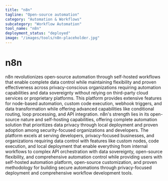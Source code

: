```yaml
---
title: "n8n"
tagline: "Open-source automation"
category: "Automation & Workflows"
subcategory: "Workflow Automation"
tool_name: "n8n"
deployment_status: "deployed"
image: "/images/tools/n8n-placeholder.jpg"
---
```


# n8n

n8n revolutionizes open-source automation through self-hosted workflows that enable complete data control while maintaining flexibility and proven effectiveness across privacy-conscious organizations requiring automation capabilities and data sovereignty without relying on third-party cloud services or proprietary platforms. This platform provides extensive features for node-based automation, custom code execution, webhook triggers, and data transformation while offering advanced capabilities like conditional routing, loop processing, and API integration. n8n's strength lies in its open-source nature and self-hosting capabilities, offering complete automation solution that prioritizes data privacy through local deployment and proven adoption among security-focused organizations and developers. The platform excels at serving developers, privacy-focused businesses, and organizations requiring data control with features like custom nodes, code execution, and local deployment that enable everything from internal workflows to complex API orchestration with data sovereignty, open-source flexibility, and comprehensive automation control while providing users with self-hosted automation platform, open-source customization, and proven methodology for building secure automations through privacy-focused deployment and comprehensive workflow development tools.